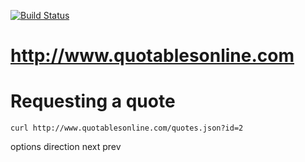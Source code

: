 [![Build Status](https://secure.travis-ci.org/danbickford007/quotables.png)](http://travis-ci.org/danbickford007/quotables?branch=master)


# http://www.quotablesonline.com

# Requesting a quote

    curl http://www.quotablesonline.com/quotes.json?id=2

options
    direction
        next
        prev
